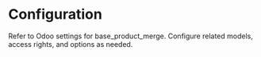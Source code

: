 # Configuration

Refer to Odoo settings for base_product_merge. Configure related models, access rights, and options as needed.
